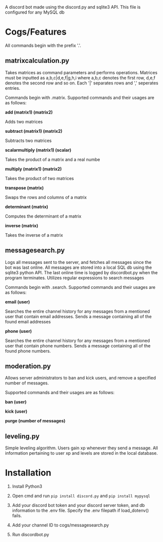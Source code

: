 A discord bot made using the discord.py and sqlite3 API. This file is configured for any MySQL db

# Cogs/Features #

All commands begin with the prefix '.'.

## matrixcalculation.py
Takes matrices as command parameters and performs operations. Matrices must be inputted as a,b,c|d,e,f|g,h,i where a,b,c denotes the first row, d,e,f denotes the second row and so on. Each '|' separates rows and ',' seperates entries. 

Commands begin with .matrix. Supported commands and their usages are as follows:

**add (matrix1) (matrix2)** 

Adds two matrices

**subtract (matrix1) (matrix2)** 
  
Subtracts two matrices


**scalarmultiply (matrix1) (scalar)** 
  
Takes the product of a matrix and a real numbe


**multiply (matrix1) (matrix2)** 
  
Takes the product of two matrices


**transpose (matrix)** 
  
Swaps the rows and columns of a matrix


**determinant (matrix)** 
  
Computes the determinant of a matrix


**inverse (matrix)** 

Takes the inverse of a matrix 

## messagesearch.py
Logs all messages sent to the server, and fetches all messages since the bot was last online. All messages are stored into a local SQL db using the sqlite3 python API. The last online time is logged by discordbot.py when the program terminates. Utilizes regular expressions to search messages

Commands begin with .search. Supported commands and their usages are as follows:

**email (user)** 
  
Searches the entire channel history for any messages from a mentioned user that contain email addresses. Sends a message containing all of the found email addresses

**phone (user)** 
  
Searches the entire channel history for any messages from a mentioned user that contain phone numbers. Sends a message containing all of the found phone numbers. 
  
## moderation.py 
Allows server administrators to ban and kick users, and remove a specified number of messages. 

Supported commands and their usages are as follows:

**ban (user)** 
  
**kick (user)**

**purge (number of messages)**


## leveling.py 
Simple leveling algorithm. Users gain xp whenever they send a message. All information pertaining to user xp and levels are stored in the local database. 

# Installation #

1. Install Python3 

2. Open cmd and run ```pip install discord.py``` and ```pip install mypysql```

3. Add your discord bot token and your discord server token, and db information to the .env file. Specify the .env filepath if load_dotenv() fails.

4. Add your channel ID to cogs/messagesearch.py 

5. Run discordbot.py


